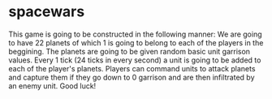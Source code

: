 # spacewars

This game is going to be constructed in the following manner:
We are going to have 22 planets of which 1 is going to belong to each of the players in the beggining.
The planets are going to be given random basic unit garrison values.
Every 1 tick (24 ticks in every second) a unit is going to be added to each of the player's planets.
Players can command units to attack planets and capture them if they go down to 0 garrison and are then infiltrated by an enemy unit.
Good luck!
